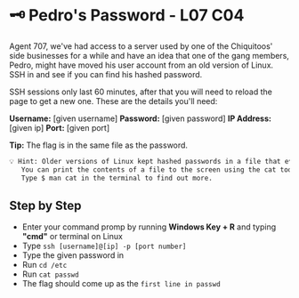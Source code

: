 # 🗝 Pedro's Password - L07 C04

Agent 707, we've had access to a server used by one of the Chiquitoos' side businesses for a while and have an idea that one of the gang members, Pedro, might have moved his user account from an old version of Linux. SSH in and see if you can find his hashed password.

SSH sessions only last 60 minutes, after that you will need to reload the page to get a new one.
These are the details you'll need:

**Username:** [given username] **Password:** [given password] **IP Address:** [given ip] **Port:** [given port]

**Tip:** The flag is in the same file as the password.

```txt
💡 Hint: Older versions of Linux kept hashed passwords in a file that every user account could access.
   You can print the contents of a file to the screen using the cat tool.
   Type $ man cat in the terminal to find out more.
```

## Step by Step

- Enter your command promp by running **Windows Key + R** and typing **"cmd"** or terminal on Linux
- Type `ssh [username]@[ip] -p [port number]`
- Type the given password in
- Run `cd /etc`
- Run `cat passwd`
- The flag should come up as the `first line in passwd`
